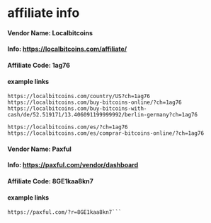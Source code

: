 # affiliate info

#### Vendor Name: Localbitcoins
#### Info: https://localbitcoins.com/affiliate/
#### Affiliate Code: 1ag76

#### example links
```https://localbitcoins.com/?ch=1ag76
https://localbitcoins.com/country/US?ch=1ag76
https://localbitcoins.com/buy-bitcoins-online/?ch=1ag76
https://localbitcoins.com/buy-bitcoins-with-cash/de/52.519171/13.406091199999992/berlin-germany?ch=1ag76
```

```Or in Spanish:
https://localbitcoins.com/es/?ch=1ag76
https://localbitcoins.com/es/comprar-bitcoins-online/?ch=1ag76
```

#### Vendor Name: Paxful
#### Info: https://paxful.com/vendor/dashboard
#### Affiliate Code: 8GE1kaa8kn7

#### example links
```https://localbitcoins.com/?ch=1ag76
https://paxful.com/?r=8GE1kaa8kn7```


